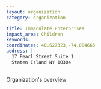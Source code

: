 ```yaml
---
layout: organization
category: organization

title: Immaculate Enterprises
impact_area: Children
keywords: 
coordinates: 40.627323,-74.084663
address: |
  17 Pearl Street Suite 1
  Staten Island NY 10304
---
```

Organization's overview
